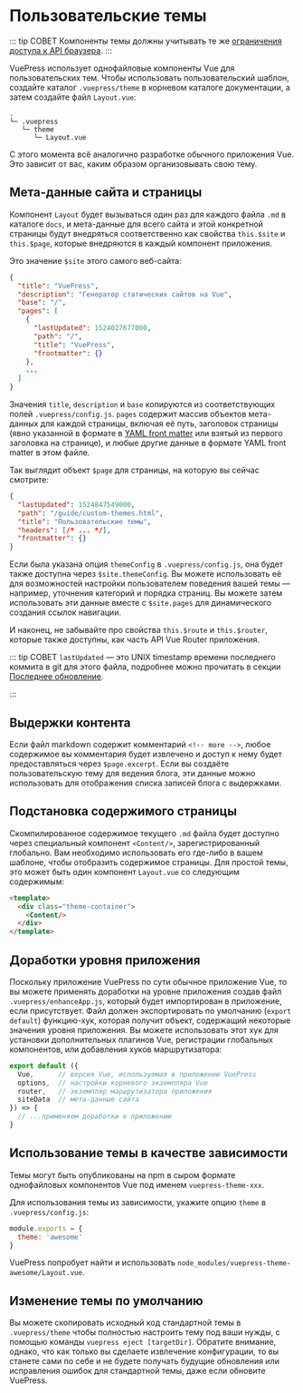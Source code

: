 # Пользовательские темы

::: tip СОВЕТ
Компоненты темы должны учитывать те же [ограничения доступа к API браузера](./using-vue.md#browser-api-access-restrictions).
:::

VuePress использует однофайловые компоненты Vue для пользовательских тем. Чтобы использовать пользовательский шаблон, создайте каталог `.vuepress/theme` в корневом каталоге документации, а затем создайте файл `Layout.vue`:

```
.
└─ .vuepress
   └─ theme
      └─ Layout.vue
```

С этого момента всё аналогично разработке обычного приложения Vue. Это зависит от вас, каким образом организовывать свою тему.

## Мета-данные сайта и страницы

Компонент `Layout` будет вызываться один раз для каждого файла `.md` в каталоге `docs`, и мета-данные для всего сайта и этой конкретной страницы будут внедряться соответственно как свойства `this.$site` и `this.$page`, которые внедряются в каждый компонент приложения.

Это значение `$site` этого самого веб-сайта:

``` json
{
  "title": "VuePress",
  "description": "Генератор статических сайтов на Vue",
  "base": "/",
  "pages": [
    {
      "lastUpdated": 1524027677000,
      "path": "/",
      "title": "VuePress",
      "frontmatter": {}
    },
    ...
  ]
}
```

Значения `title`, `description` и `base` копируются из соответствующих полей `.vuepress/config.js`. `pages` содержит массив объектов мета-данных для каждой страницы, включая её путь, заголовок страницы (явно указанной в формате в [YAML front matter](./markdown.md#yaml-front-matter) или взятый из первого заголовка на странице), и любые другие данные в формате YAML front matter в этом файле.

Так выглядит объект `$page` для страницы, на которую вы сейчас смотрите:

``` json
{
  "lastUpdated": 1524847549000,
  "path": "/guide/custom-themes.html",
  "title": "Пользовательские темы",
  "headers": [/* ... */],
  "frontmatter": {}
}
```

Если была указана опция `themeConfig` в `.vuepress/config.js`, она будет также доступна через `$site.themeConfig`. Вы можете использовать её для возможностей настройки пользователем поведения вашей темы — например, уточнения категорий и порядка страниц. Вы можете затем использовать эти данные вместе с `$site.pages` для динамического создания ссылок навигации.

И наконец, не забывайте про свойства `this.$route` и `this.$router`, которые также доступны, как часть API Vue Router приложения.

::: tip СОВЕТ
  `lastUpdated` — это UNIX timestamp времени последнего коммита в git для этого файла, подробнее можно прочитать в секции [Последнее обновление](../default-theme-config/README.md#last-updated).

:::

## Выдержки контента

Если файл markdown содержит комментарий `<!-- more -->`, любое содержимое вы комментария будет извлечено и доступ к нему будет предоставляться через `$page.excerpt`. Если вы создаёте пользовательскую тему для ведения блога, эти данные можно использовать для отображения списка записей блога с выдержками.

## Подстановка содержимого страницы

Скомпилированное содержимое текущего `.md` файла будет доступно через специальный компонент `<Content/>`, зарегистрированный глобально. Вам необходимо использовать его где-либо в вашем шаблоне, чтобы отобразить содержимое страницы. Для простой темы, это может быть один компонент `Layout.vue` со следующим содержимым:

``` html
<template>
  <div class="theme-container">
    <Content/>
  </div>
</template>
```

## Доработки уровня приложения

Поскольку приложение VuePress по сути обычное приложение Vue, то вы можете применять доработки на уровне приложения создав файл `.vuepress/enhanceApp.js`, который будет импортирован в приложение, если присутствует. Файл должен экспортировать по умолчанию (`export default`) функцию-хук, которая получит объект, содержащий некоторые значения уровня приложения. Вы можете использовать этот хук для установки дополнительных плагинов Vue, регистрации глобальных компонентов, или добавления хуков маршрутизатора:

``` js
export default ({
  Vue,      // версия Vue, используемая в приложении VuePress
  options,  // настройки корневого экземпляра Vue
  router,   // экземпляр маршрутизатора приложения
  siteData  // мета-данные сайта
}) => {
  // ...применяем доработки к приложению
}
```

## Использование темы в качестве зависимости

Темы могут быть опубликованы на npm в сыром формате однофайловых компонентов Vue под именем `vuepress-theme-xxx`.

Для использования темы из зависимости, укажите опцию `theme` в `.vuepress/config.js`:

``` js
module.exports = {
  theme: 'awesome'
}
```

VuePress попробует найти и использовать `node_modules/vuepress-theme-awesome/Layout.vue`.

## Изменение темы по умолчанию

Вы можете скопировать исходный код стандартной темы в `.vuepress/theme` чтобы полностью настроить тему под ваши нужды, с помощью команды `vuepress eject [targetDir]`. Обратите внимание, однако, что как только вы сделаете извлечение конфигурации, то вы станете сами по себе и не будете получать будущие обновления или исправления ошибок для стандартной темы, даже если обновите VuePress.
